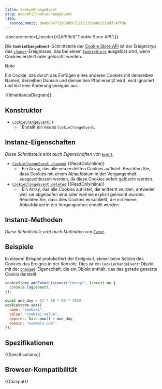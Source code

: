 ```yaml
---
title: CookieChangeEvent
slug: Web/API/CookieChangeEvent
l10n:
  sourceCommit: de4bd74771b88bb6352c1136b608811edf24ffda
---
```


{{securecontext_header}}{{APIRef("Cookie Store API")}}

Die **`CookieChangeEvent`**-Schnittstelle der [Cookie Store API](/de/docs/Web/API/Cookie_Store_API) ist der Ereignistyp des [`change`](/de/docs/Web/API/CookieStore/change_event)-Ereignisses, das bei einem [`CookieStore`](/de/docs/Web/API/CookieStore) ausgelöst wird, wenn Cookies erstellt oder gelöscht werden.

> [!NOTE]
> Ein Cookie, das durch das Einfügen eines anderen Cookies mit demselben Namen, derselben Domain und demselben Pfad ersetzt wird, wird ignoriert und löst kein Änderungsereignis aus.

{{InheritanceDiagram}}

## Konstruktor

- [`CookieChangeEvent()`](/de/docs/Web/API/CookieChangeEvent/CookieChangeEvent)
  - : Erstellt ein neues `CookieChangeEvent`.

## Instanz-Eigenschaften

_Diese Schnittstelle erbt auch Eigenschaften von [`Event`](/de/docs/Web/API/Event)._

- [`CookieChangeEvent.changed`](/de/docs/Web/API/CookieChangeEvent/changed) {{ReadOnlyInline}}
  - : Ein Array, das alle neu erstellten Cookies auflistet. Beachten Sie, dass Cookies mit einem Ablaufdatum in der Vergangenheit ausgeschlossen werden, da diese Cookies sofort gelöscht werden.
- [`CookieChangeEvent.deleted`](/de/docs/Web/API/CookieChangeEvent/deleted) {{ReadOnlyInline}}
  - : Ein Array, das alle Cookies auflistet, die entfernt wurden, entweder weil sie abgelaufen sind oder weil sie explizit gelöscht wurden. Beachten Sie, dass dies Cookies einschließt, die mit einem Ablaufdatum in der Vergangenheit erstellt wurden.

## Instanz-Methoden

_Diese Schnittstelle erbt auch Methoden von [`Event`](/de/docs/Web/API/Event)._

## Beispiele

In diesem Beispiel protokolliert der Ereignis-Listener beim Setzen des Cookies das Ereignis in der Konsole. Dies ist ein `CookieChangeEvent`-Objekt mit der [`changed`](/de/docs/Web/API/CookieChangeEvent/changed)-Eigenschaft, die ein Objekt enthält, das das gerade gesetzte Cookie darstellt.

```js
cookieStore.addEventListener("change", (event) => {
  console.log(event);
});

const one_day = 24 * 60 * 60 * 1000;
cookieStore.set({
  name: "cookie1",
  value: "cookie1-value",
  expires: Date.now() + one_day,
  domain: "example.com",
});
```

## Spezifikationen

{{Specifications}}

## Browser-Kompatibilität

{{Compat}}

